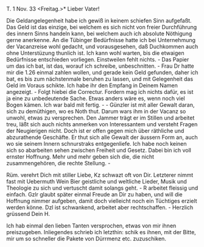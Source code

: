  T. 1 Nov. 33 <Freitag.>*
Lieber Vater!

Die Geldangelegenheit habe ich gewiß in keinem schiefen Sinn aufgefaßt. Das Geld ist das einzige, bei welchem es sich nicht von freier Durchführung des innern Sinns handeln kann, bei welchem auch ich absolute Nöthigung gerne anerkenne. An die Tübinger Bedürfnisse hatte ich bei Unternehmung der Vacanzreise wohl gedacht, und vorausgesehen, daß Duchkommen auch ohne Unterstüzung thunlich ist. Ich kann wohl warten, bis die etwaigen Bedürfnisse entschieden vorliegen. Einstweilen fehlt nichts. - Das Papier um das ich bat, ist das, worauf ich schreibe, unbeschnitten. - Frau Dr hatte mir die 1.26 einmal zahlen wollen, und gerade kein Geld gefunden, daher ich bat, es bis zum nächstenmale beruhen zu lassen, und mit Gelegenheit das Geld im Voraus schikte. Ich habe ihr den Empfang in Deinem Namen angezeigt. - Folgt hiebei die Correctur. Fordern mag ich nichts dafür, es ist ja eine zu unbedeutende Sache. Etwas anders wäre es, wenn noch viel Bogen kämen. Ich war bald mit fertig. - - Günzler ist mit aller Gewalt daran, sich zu demüthigen, wo es Noth thut. Darum wars ihm in der Vacanz so unwohl, etwas zu versprechen. Den Jammer trägt er im Stillen und arbeitet treu, läßt sich auch nichts anmerken von Interessantem und versteht Fragen der Neugierigen nicht. Doch ist er offen gegen mich über räthliche und abzurathende Geschäfte. Er thut sich alle Gewalt der äussern Form an, auch wo sie seinem Innern schnurstraks entgegenliefe. Ich habe noch keinen sich so abarbeiten sehen zwischen Freiheit und Gesetz. Dabei bin ich voll ernster Hoffnung. Mehr und mehr geben sich die, die nicht zusammengehören, die rechte Stellung. -

Rüm. verehrt Dich mit stiller Liebe, Kz schwazt oft von Dir. Letzterer nimmt fast mit Uebermuth Wein Bier geistliche und weltliche Lieder, Musik und Theologie zu sich und vertuscht damit solangs geht. - R arbeitet fleissig und einfach. Gzlr glaubt später einmal Freude an Dir zu haben, und will die Hoffnung nimmer aufgeben, damit doch vielleicht noch ein Tüchtiges erzielt werden könne. Dzl ist schwankend, arbeitet aber rechtschaffen. - 
 Herzlich grüssend Dein H.

Ich hab einmal den lieben Tanten versprochen, etwas von mir ihnen preiszugeben. Inliegendes schrieb ich letzthin: schik es ihnen, mit der Bitte, mir um so schneller die Pakete von Dürrmenz etc. zuzuschiken.

